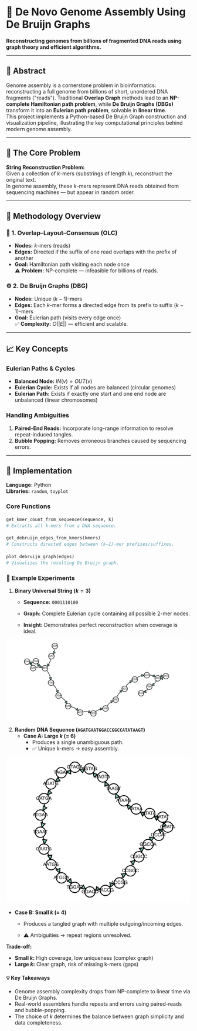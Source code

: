 # 🧬 De Novo Genome Assembly Using De Bruijn Graphs

**Reconstructing genomes from billions of fragmented DNA reads using graph theory and efficient algorithms.**

---

## 📖 Abstract
Genome assembly is a cornerstone problem in bioinformatics: reconstructing a full genome from billions of short, unordered DNA fragments ("reads"). Traditional **Overlap Graph** methods lead to an **NP-complete Hamiltonian path problem**, while **De Bruijn Graphs (DBGs)** transform it into an **Eulerian path problem**, solvable in **linear time**.  
This project implements a Python-based De Bruijn Graph construction and visualization pipeline, illustrating the key computational principles behind modern genome assembly.

---

## 🎯 The Core Problem
**String Reconstruction Problem:**  
Given a collection of $k$-mers (substrings of length *k*), reconstruct the original text.  
In genome assembly, these $k$-mers represent DNA reads obtained from sequencing machines — but appear in random order.

---

## 🔬 Methodology Overview

### 🧩 1. Overlap–Layout–Consensus (OLC)
- **Nodes:** $k$-mers (reads)  
- **Edges:** Directed if the suffix of one read overlaps with the prefix of another  
- **Goal:** Hamiltonian path visiting each node once  
⚠️ **Problem:** NP-complete — infeasible for billions of reads.

### ⚙️ 2. De Bruijn Graphs (DBG)
- **Nodes:** Unique $(k−1)$-mers  
- **Edges:** Each $k$-mer forms a directed edge from its prefix to suffix $(k−1)$-mers  
- **Goal:** Eulerian path (visits every edge once)  
✅ **Complexity:** $O(|E|)$ — efficient and scalable.

---

## 📈 Key Concepts

### Eulerian Paths & Cycles
- **Balanced Node:** $IN(v) = OUT(v)$  
- **Eulerian Cycle:** Exists if all nodes are balanced (circular genomes)  
- **Eulerian Path:** Exists if exactly one start and one end node are unbalanced (linear chromosomes)

### Handling Ambiguities
1. **Paired-End Reads:** Incorporate long-range information to resolve repeat-induced tangles.  
2. **Bubble Popping:** Removes erroneous branches caused by sequencing errors.

---

## 🐍 Implementation

**Language:** Python  
**Libraries:** `random`, `toyplot`  

### Core Functions
```python
get_kmer_count_from_sequence(sequence, k)
# Extracts all k-mers from a DNA sequence.

get_debruijn_edges_from_kmers(kmers)
# Constructs directed edges between (k−1)-mer prefixes/suffixes.

plot_debruijn_graph(edges)
# Visualizes the resulting De Bruijn graph.
```
### 🧪 Example Experiments

1.  **Binary Universal String ($k=3$)**
    * **Sequence:** `0001110100`
    * **Graph:** Complete Eulerian cycle containing all possible 2-mer nodes.
    
    * **Insight:** Demonstrates perfect reconstruction when coverage is ideal.

<p align="center">
  <img src="image (30).png" alt="" width="500"/>
</p>


2.  **Random DNA Sequence (`AGATGAATGGACCGGCCATATAAGT`)**
    * **Case A: Large $k$ (= 6)**
        * Produces a single unambiguous path.
        * ✅ Unique k-mers → easy assembly.
     
      
   <p align="center">
  <img src="image (31).png" alt="" width="500"/>
</p>

   * **Case B: Small $k$ (= 4)**
        * Produces a tangled graph with multiple outgoing/incoming edges.
        
        * ⚠️ Ambiguities → repeat regions unresolved.

**Trade-off:**

* **Small $k$:** High coverage, low uniqueness (complex graph)
* **Large $k$:** Clear graph, risk of missing k-mers (gaps)

#### 💡 Key Takeaways

* Genome assembly complexity drops from NP-complete to linear time via De Bruijn Graphs.
* Real-world assemblers handle repeats and errors using paired-reads and bubble-popping.
* The choice of $k$ determines the balance between graph simplicity and data completeness.
